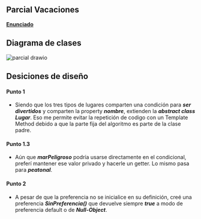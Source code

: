 ## Parcial Vacaciones

[**Enunciado**](https://docs.google.com/document/d/12UdyTUUs1gVHc4ukTujKgsb6D86y5vfyiDiEuA_AQ-8/edit?usp=sharing)

## Diagrama de clases

![parcial drawio](https://github.com/algo2-unsam/parcial-vacaciones-2024-martinmdl/assets/78437578/7f0a43e3-bf5c-40c2-8c13-3c971b74d9b6)


## Desiciones de diseño

#### Punto 1
- Siendo que los tres tipos de lugares comparten una condición para ***ser divertidos*** y comparten la property ***nombre***, extienden la ***abstract class Lugar***. Eso me permite evitar la repetición de codigo con un Template Method debido a que la parte fija del algoritmo es parte de la clase padre.

#### Punto 1.3
- Aún que ***marPeligroso*** podría usarse directamente en el condicional, preferí mantener ese valor privado y hacerle un getter. Lo mismo pasa para ***peatonal***.

#### Punto 2
- A pesar de que la preferencia no se inicialice en su definición, creé una preferencia ***SinPreferencia()*** que devuelve siempre ***true*** a modo de preferencia default o de ***Null-Object***.
